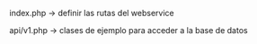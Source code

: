 


index.php -> definir las rutas del webservice

api/v1.php	-> clases de ejemplo para acceder a la base de datos
